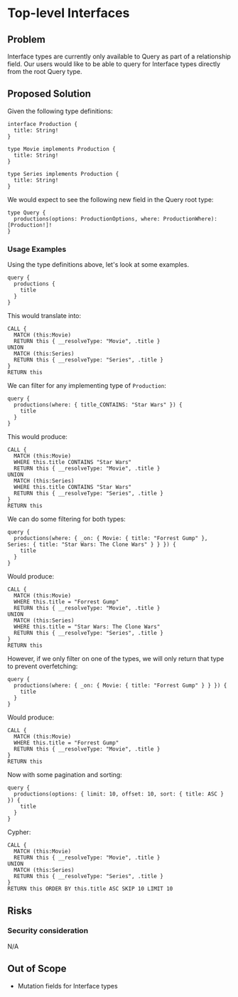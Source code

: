 # Top-level Interfaces

## Problem

Interface types are currently only available to Query as part of a relationship field. 
Our users would like to be able to query for Interface types directly from the root Query type.

## Proposed Solution

Given the following type definitions:

```gql
interface Production {
  title: String!
}

type Movie implements Production {
  title: String!
}

type Series implements Production {
  title: String!
}
```

We would expect to see the following new field in the Query root type:

```gql
type Query {
  productions(options: ProductionOptions, where: ProductionWhere): [Production!]!
}
```

### Usage Examples

Using the type definitions above, let's look at some examples.

```gql
query {
  productions {
    title
  }
}
```

This would translate into:

```
CALL {
  MATCH (this:Movie)
  RETURN this { __resolveType: "Movie", .title }
UNION
  MATCH (this:Series)
  RETURN this { __resolveType: "Series", .title }
}
RETURN this
```

We can filter for any implementing type of `Production`:

```gql
query {
  productions(where: { title_CONTAINS: "Star Wars" }) {
    title
  }
}
```

This would produce:

```
CALL {
  MATCH (this:Movie)
  WHERE this.title CONTAINS "Star Wars"
  RETURN this { __resolveType: "Movie", .title }
UNION
  MATCH (this:Series)
  WHERE this.title CONTAINS "Star Wars"
  RETURN this { __resolveType: "Series", .title }
}
RETURN this
```

We can do some filtering for both types:

```gql
query {
  productions(where: { _on: { Movie: { title: "Forrest Gump" }, Series: { title: "Star Wars: The Clone Wars" } } }) {
    title
  }
}
```

Would produce:

```
CALL {
  MATCH (this:Movie)
  WHERE this.title = "Forrest Gump"
  RETURN this { __resolveType: "Movie", .title }
UNION
  MATCH (this:Series)
  WHERE this.title = "Star Wars: The Clone Wars"
  RETURN this { __resolveType: "Series", .title }
}
RETURN this
```

However, if we only filter on one of the types, we will only return that type to prevent overfetching:

```gql
query {
  productions(where: { _on: { Movie: { title: "Forrest Gump" } } }) {
    title
  }
}
```

Would produce:

```
CALL {
  MATCH (this:Movie)
  WHERE this.title = "Forrest Gump"
  RETURN this { __resolveType: "Movie", .title }
}
RETURN this
```

Now with some pagination and sorting:

```gql
query {
  productions(options: { limit: 10, offset: 10, sort: { title: ASC } }) {
    title
  }
}
```

Cypher:

```
CALL {
  MATCH (this:Movie)
  RETURN this { __resolveType: "Movie", .title }
UNION
  MATCH (this:Series)
  RETURN this { __resolveType: "Series", .title }
}
RETURN this ORDER BY this.title ASC SKIP 10 LIMIT 10
```

## Risks



### Security consideration

N/A

## Out of Scope

- Mutation fields for Interface types

